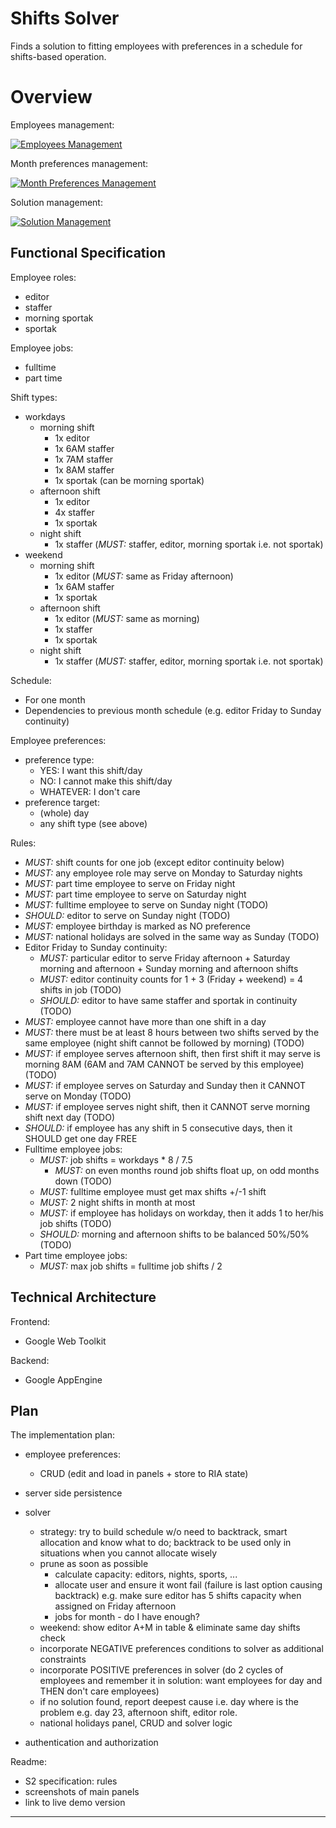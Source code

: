 # Shifts Solver
Finds a solution to fitting employees with preferences in a schedule for
shifts-based operation.


# Overview
Employees management:

[![Employees Management](http://mindforger.com/project/s2/s2-employees.png "Employees Management")](http://mindforger.com/project/s2/s2-employees.jpg)

Month preferences management:

[![Month Preferences Management](http://mindforger.com/project/s2/s2-preferences.png "Month Preferences Management")](http://mindforger.com/project/s2/s2-preferences.png)

Solution management:

[![Solution Management](http://mindforger.com/project/s2/s2-solution.png "Solution Management")](http://mindforger.com/project/s2/s2-solution.png)



## Functional Specification
Employee roles:
   * editor
   * staffer
   * morning sportak
   * sportak

Employee jobs:
   * fulltime
   * part time

Shift types:
   * workdays
      * morning shift
         * 1x editor
         * 1x 6AM staffer
         * 1x 7AM staffer
         * 1x 8AM staffer
         * 1x sportak (can be morning sportak)
      * afternoon shift
         * 1x editor
         * 4x staffer
         * 1x sportak
      * night shift
         * 1x staffer (*MUST:* staffer, editor, morning sportak i.e. not sportak)
   * weekend
      * morning shift
         * 1x editor (*MUST:* same as Friday afternoon)
         * 1x 6AM staffer
         * 1x sportak
      * afternoon shift
         * 1x editor (*MUST:* same as morning)
         * 1x staffer
         * 1x sportak
      * night shift
         * 1x staffer (*MUST:* staffer, editor, morning sportak i.e. not sportak)

Schedule:
   * For one month
   * Dependencies to previous month schedule (e.g. editor Friday to Sunday continuity)

Employee preferences:
   * preference type:
      * YES: I want this shift/day
      * NO: I cannot make this shift/day
      * WHATEVER: I don't care
   * preference target:
      * (whole) day
      * any shift type (see above)

Rules:
   * *MUST:* shift counts for one job (except editor continuity below)
   * *MUST:* any employee role may serve on Monday to Saturday nights
   * *MUST:* part time employee to serve on Friday night
   * *MUST:* part time employee to serve on Saturday night
   * *MUST:* fulltime employee to serve on Sunday night (TODO)
   * *SHOULD:* editor to serve on Sunday night (TODO)
   * *MUST:* employee birthday is marked as NO preference
   * *MUST:* national holidays are solved in the same way as Sunday (TODO)
   * Editor Friday to Sunday continuity:
      * *MUST:* particular editor to serve Friday afternoon + Saturday morning
        and afternoon + Sunday morning and afternoon shifts
      * *MUST:* editor continuity counts for 1 + 3 (Friday + weekend) = 4 shifts
        in job (TODO)
      * *SHOULD:* editor to have same staffer and sportak in continuity (TODO)
   * *MUST:* employee cannot have more than one shift in a day
   * *MUST:* there must be at least 8 hours between two shifts served by the
     same employee (night shift cannot be followed by morning) (TODO)
   * *MUST:* if employee serves afternoon shift, then first shift it may serve
     is morning 8AM (6AM and 7AM CANNOT be served by this employee) (TODO)
   * *MUST:* if employee serves on Saturday and Sunday then it CANNOT serve on Monday (TODO)
   * *MUST:* if employee serves night shift, then it CANNOT serve morning shift
     next day (TODO)
   * *SHOULD:* if employee has any shift in 5 consecutive days, then it SHOULD get
     one day FREE
   * Fulltime employee jobs:
      * *MUST:* job shifts = workdays * 8 / 7.5
         * *MUST:* on even months round job shifts float up, on odd months down (TODO)
      * *MUST:* fulltime employee must get max shifts +/-1 shift
      * *MUST:* 2 night shifts in month at most
      * *MUST:* if employee has holidays on workday, then it adds 1 to her/his
        job shifts (TODO)
      * *SHOULD:* morning and afternoon shifts to be balanced 50%/50% (TODO)
   * Part time employee jobs:
      * *MUST:* max job shifts = fulltime job shifts / 2



## Technical Architecture
Frontend:
   * Google Web Toolkit

Backend:
   * Google AppEngine



## Plan
The implementation plan:
   * employee preferences:
      * CRUD (edit and load in panels + store to RIA state)

   * server side persistence

   * solver
      * strategy: try to build schedule w/o need to backtrack, smart allocation and know
        what to do; backtrack to be used only in situations when you cannot allocate wisely
      * prune as soon as possible
         * calculate capacity: editors, nights, sports, ...
         * allocate user and ensure it wont fail (failure is last option causing backtrack)
           e.g. make sure editor has 5 shifts capacity when assigned on Friday afternoon
         * jobs for month - do I have enough?
      * weekend: show editor A+M in table & eliminate same day shifts check
      * incorporate NEGATIVE preferences conditions to solver as additional constraints
      * incorporate POSITIVE preferences in solver (do 2 cycles of employees
        and remember it in solution: want employees for day and THEN don't
        care employees)
      * if no solution found, report deepest cause i.e. day where is the problem
        e.g. day 23, afternoon shift, editor role.
      * national holidays panel, CRUD and solver logic

   * authentication and authorization

Readme:
   * S2 specification: rules
   * screenshots of main panels
   * link to live demo version

---
